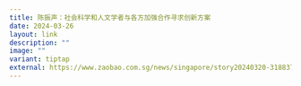 ```yaml
---
title: 陈振声：社会科学和人文学者与各方加强合作寻求创新方案
date: 2024-03-26
layout: link
description: ""
image: ""
variant: tiptap
external: https://www.zaobao.com.sg/news/singapore/story20240320-3188378
---
```

